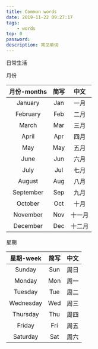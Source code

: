 ```yaml
---
title: Common words
date: 2019-11-22 09:27:17
tags:
	- words
top: 0
password:
description: 常见单词
---
```


日常生活

月份

| 月份-months | 简写 |  中文  |
| :---------: | :--: | :----: |
|   January   | Jan  |  一月  |
|  February   | Feb  |  二月  |
|    March    | Mar  |  三月  |
|    April    | Apr  |  四月  |
|     May     | May  |  五月  |
|    June     | Jun  |  六月  |
|    July     | Jul  |  七月  |
|   August    | Aug  |  八月  |
|  September  | Sep  |  九月  |
|   October   | Oct  |  十月  |
|  November   | Nov  | 十一月 |
|  December   | Dec  | 十二月 |

星期

| 星期-week | 简写 | 中文 |
| :-------: | :--: | :--: |
|  Sunday   | Sun  | 周日 |
|  Monday   | Mon  | 周一 |
|  Tuesday  | Tue  | 周二 |
| Wednesday | Wed  | 周三 |
| Thursday  | Thu  | 周四 |
|  Friday   | Fri  | 周五 |
| Saturday  | Sat  | 周六 |

















